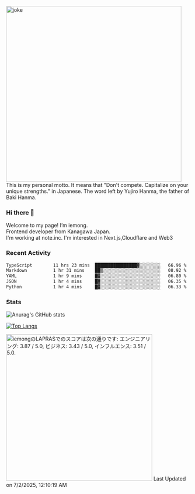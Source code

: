 <img width="480" src="https://text-pict.vercel.app/%E7%AB%B6%E3%81%86%E3%81%AA%E6%8C%81%E3%81%A1%E5%91%B3%E3%82%92%E6%B4%BB%E3%81%8B%E3%81%9B" alt="joke" />
This is my personal motto. It means that "Don't compete. Capitalize on your unique strengths." in Japanese. The word left by Yujiro Hanma, the father of Baki Hanma.


### Hi there 🍵
Welcome to my page! I’m iemong.   
Frontend developer from Kanagawa Japan.   
I'm working at note.inc.
I'm interested in Next.js,Cloudflare and Web3

### Recent Activity
<!--START_SECTION:waka-->

```txt
TypeScript        11 hrs 23 mins  ████████████████▓░░░░░░░░   66.96 %
Markdown          1 hr 31 mins    ██▒░░░░░░░░░░░░░░░░░░░░░░   08.92 %
YAML              1 hr 9 mins     █▓░░░░░░░░░░░░░░░░░░░░░░░   06.80 %
JSON              1 hr 4 mins     █▓░░░░░░░░░░░░░░░░░░░░░░░   06.35 %
Python            1 hr 4 mins     █▓░░░░░░░░░░░░░░░░░░░░░░░   06.33 %
```

<!--END_SECTION:waka-->

### Stats

![Anurag's GitHub stats](https://github-readme-stats-taupe-psi.vercel.app/api?username=iemong&count_private=true&show_icons=true&theme=dracula)


[![Top Langs](https://github-readme-stats-taupe-psi.vercel.app/api/top-langs/?username=iemong&layout=compact&theme=dracula)](https://github.com/anuraghazra/github-readme-stats)


<!--START_SECTION:lapras-card-->
<p ><a href="https://lapras.com/public/iemong" target="_blank" rel="noopener noreferrer"><img alt="iemongのLAPRASでのスコアは次の通りです: エンジニアリング: 3.87 / 5.0, ビジネス: 3.43 / 5.0, インフルエンス: 3.51 / 5.0." src="https://lapras-card-generator.vercel.app/api/svg?e=3.87&b=3.43&i=3.51&b1=%23020E27&b2=%230E5593&i1=%23030E21&i2=%231688BF&l=ja" width="400" ></a>  
Last Updated on 7/2/2025, 12:10:19 AM</p>
<!--END_SECTION:lapras-card-->

